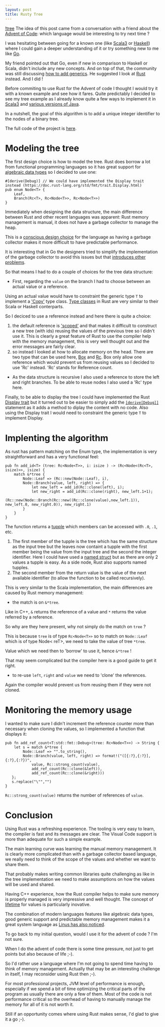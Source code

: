 ```yaml
---
layout: post
title: Rusty Tree
---
```


[!tree](images/yellow-and-rust-tree-mirrored.jpg)
The idea of this post came from a conversation with a friend about the [Advent of Code](https://adventofcode.com/): which language would be interesting to try next time ?

I was hesitating between going for a known one (like [Scala3](https://dotty.epfl.ch/) or [Haskell](https://www.haskell.org/)) where I could gain a deeper understanding of it or try something new to me like [Go](https://golang.org/). 

My friend pointed out that Go, even if new in comparison to Haskell or Scala, didn't include any new concepts. And on top of that, the community was still discussing [how to add generics](https://go.dev/blog/generics-proposal). He suggested I look at [Rust](https://www.rust-lang.org/) instead. And I did !

Before commiting to use Rust for the Advent of code I thought I would try it with a known example and see how it fares. Quite predictably I decided to see my tree example as I already know quite a few ways to implement it in [Scala3](https://benoitpas.github.io/Dotty/) and [various versions of Java](https://benoitpas.github.io/Java/).

In a nutshell, the goal of this algorithm is to add a unique integer identifier to the nodes of a binary tree.

The full code of the project is [here](https://github.com/benoitpas/rust-tree).

# Modeling the tree

The first design choice is how to model the tree. Rust does borrow a lot from functional programming languages so it has great support for [algebraic data types](https://doc.rust-lang.org/book/ch06-00-enums.html) so I decided to use one:
```
#[derive(Debug)] // We could have implemented the Display trait instead (https://doc.rust-lang.org/std/fmt/trait.Display.html)
pub enum Node<T> {
    Leaf,
    Branch(Rc<T>, Rc<Node<T>>, Rc<Node<T>>) 
}
```

Immediately when designing the data structure, the main difference between Rust and other recent languages was apparent: Rust memory management is manual, it does not have a garbage collector to manage the heap. 

This is a [conscious design choice](https://dl.acm.org/doi/pdf/10.1145/2926697.2926707) for the language as having a garbage collector makes it more difficult to have predictable performance. 

It is interesting that in Go the designers tried to simplify the implementation of the garbage collector to avoid this issues but that [introduces other problems](https://www.akitasoftware.com/blog-posts/taming-gos-memory-usage-or-how-we-avoided-rewriting-our-client-in-rust).

So that means I had to do a couple of choices for the tree data structure:
* First, regarding the ``value`` on the branch I had to choose between an actual value or a reference. 

Using an actual value would have to constraint the generic type ``T`` to implement a ['Copy'](https://doc.rust-lang.org/std/marker/trait.Copy.html) type class. [Type classes](https://rust-unofficial.github.io/patterns/functional/generics-type-classes.html) in Rust are very similar to their Scala or Haskell conterparts.

So I deciced to use a reference instead and here there is quite a choice:
1. the default reference is ['scoped'](https://doc.rust-lang.org/book/ch10-03-lifetime-syntax.html) and that makes it difficult to construct a new tree (with ids) reusing the values of the previous tree so I didn't use it. This is clearly a great feature of Rust to use the compiler help with the memory management, this is very well thought out and the error messages are fairly clear.
2. so instead I looked at how to allocate memory on the head. There are two type that can be used here, [Box](https://doc.rust-lang.org/std/boxed/struct.Box.html) and [Rc](https://doc.rust-lang.org/std/rc/struct.Rc.html). Box only allow one reference which would prevent us from reusing values so I decided to use 'Rc' instead. 'Rc' stands for Reference count.

* As the data structure is recursive I also used a reference to store the left and right branches. To be able to reuse nodes I also used a 'Rc' type here.

Finally, to be able to display the tree I could have implemented the Rust [Display trait](https://doc.rust-lang.org/rust-by-example/hello/print/print_display.html) but it turned out to be easier to simply add the [`[derive[Debug]]`](https://doc.rust-lang.org/rust-by-example/hello/print/print_debug.html) statement as it adds a method to diplay the content with no code. Also using the Display trait I would need to constraint the generic type `T` to implement Display.

# Implenting the algorithm

As rust has pattern matching on the Enum type, the implementation is very straightforward and has a very functional feel:
```
pub fn add_id<T> (tree: Rc<Node<T>>, i: isize ) -> (Rc<Node<(Rc<T>, isize)>>, isize) {
    match &*tree {
        Node::Leaf => (Rc::new(Node::Leaf), i),
        Node::Branch(value, left, right) => {
            let new_left = add_id(Rc::clone(left), i);
            let new_right = add_id(Rc::clone(right), new_left.1+1);
            (Rc::new(Node::Branch(Rc::new((Rc::clone(value),new_left.1)), new_left.0, new_right.0)), new_right.1)
        }
    }
}
```

The function returns a [tupple](https://doc.rust-lang.org/rust-by-example/primitives/tuples.html) which members can be accessed with `.0`, `.1`, etc.
1. The first member of the tupple is the tree which has the same structure as the input tree but the leaves now containt a tupple with the first member being the value from the input tree and the second the integer identifier. Here I could have used a [named struct](https://learning-rust.github.io/docs/b2.structs.html) but as there are only 2 values a tupple is easy. As a side node, Rust also supports named tupples.
2. The second member from the return value is the value of the next available identifier (to allow the function to be called recursively).

This is very similar to the Scala implementation, the main differences are caused by Rust memory management:
* the match is on `&*tree`. 

Like in C++, `&` returns the reference of a value and `*` returns the value referred by a reference. 

So why are they here present, why not simply do the match on `tree` ?

This is because `tree` is of type `Rc<Node<T>>` so to match on `Node::Leaf` which is of type Node< reT>, we need to take the value of tree `*tree`. 

Value which we need then to 'borrow' to use it, hence `&*tree` ! 

That may seem complicated but the compiler here is a good guide to get it right.
* to re-use `left`, `right` and `value`  we need to 'clone' the references. 

Again the compiler would prevent us from reusing them if they were not cloned.

# Monitoring the memory usage

I wanted to make sure I didn't increment the reference counter more than necessary when cloning the values, so I implemented a function that displays it:
```
pub fn add_ref_count<T:std::fmt::Debug>(tree: Rc<Node<T>>) -> String {
    let s = match &*tree {
        Node::Leaf => "".to_string(),
        Node::Branch(value, left, right) => format!("([{:?},{:?}],{:?},{:?})", 
            value, Rc::strong_count(value), 
            add_ref_count(Rc::clone(&left)),
            add_ref_count(Rc::clone(&right)))
   };
   s.replace("\"","")
}
```

`Rc::strong_count(value)` returns the number of references of `value`.

# Conclusion

Using Rust was a refreshing experience. 
The tooling is very easy to learn, the compiler is fast and its messages are clear. 
The Visual Code support is more than adequate for such a simple example.

The main learning curve was learning the manual memory management. It is clearly more complicated than with a garbage collector based language, we really need to think of the scope of the values and whether we want to share them. 

That probably makes writing common libraries quite challenging as like in the tree implementation we need to make assumptions on how the values will be used and shared.

Having C++ experience, how the Rust compiler helps to make sure memory is properly managed is very impressive and well thought. The concept of [lifetime](https://doc.rust-lang.org/book/ch10-03-lifetime-syntax.html) for values is particularly inovative. 

The combination of modern languages features like algebraic data types, good generic support and predictable memory management makes it a great system language as [Linus has also noticed](https://www.zdnet.com/article/linus-torvalds-on-where-rust-will-fit-into-linux/).

To go back to my initial question, would I use it for the advent of code ? I'm not sure. 

When I do the advent of code there is some time pressure, not just to get points but also because of life ;-). 

So I'd rather use a language where I'm not going to spend time having to think of memory management. Actually that may be an interesting challenge in itself, I may reconsider using Rust then ;-).

For most professional projects, JVM level of performance is enough, especially if we spend a bit of time optimizing the critical parts of the program as usually there are only a few of them.
Most of the code is not performance critical so the overhead of having to manually manage the memory for all of it is not worth it.

Still if an opportunity comes where using Rust makes sense, I'd glad to give it a go ;-).

